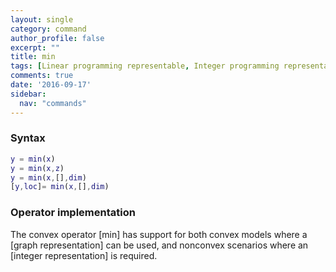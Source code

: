 ```yaml
---
layout: single
category: command
author_profile: false
excerpt: ""
title: min
tags: [Linear programming representable, Integer programming representable]
comments: true
date: '2016-09-17'
sidebar:
  nav: "commands"
---
```



### Syntax

````matlab
y = min(x)
y = min(x,z)
y = min(x,[],dim)
[y,loc]= min(x,[],dim)
````

### Operator implementation

The convex operator [min] has support for both convex models where a [graph representation] can be used, and nonconvex scenarios where an [integer representation] is required.
